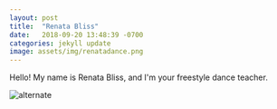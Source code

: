 ```yaml
---
layout: post
title:  "Renata Bliss"
date:   2018-09-20 13:48:39 -0700
categories: jekyll update
image: assets/img/renatadance.png
---
```

Hello! My name is Renata Bliss, and I'm your freestyle dance teacher.

![alternate](/assets/img/Renata.gif)
